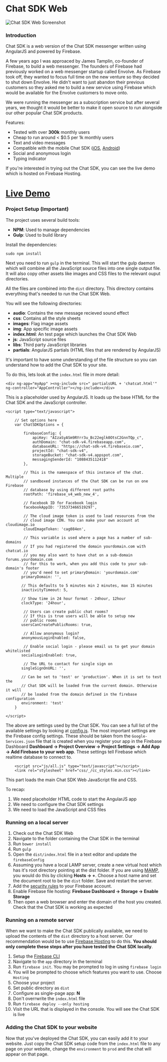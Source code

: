 # Chat SDK Web

![Chat SDK Web Screenshot](https://raw.githubusercontent.com/chat-sdk/chat-sdk-web/chat_sdk_web/screenshot.png)

### Introduction

Chat SDK is a web version of the Chat SDK messenger written using AngularJS and powered by Firebase. 

A few years ago I was approaced by James Tamplin, co-founder of Firebase, to build a web messenger. The founders of Firebase had previously worked on a web messenger startup called Envolve. As Firebase took off, they wanted to focus full time on the new venture so they decided to shut down Envolve. He didn't want to just abandon their previous customers so they asked me to build a new service using Firebase which would be available for the Envolve customers to move onto. 

We were running the messenger as a subscription service but after several years, we thought it would be better to make it open source to run alongside our other popular Chat SDK products. 

Features:

- Tested with over **300k** monthly users
- Cheap to run around < $0.5 per 1k monthly users
- Text and video messages
- Compatible with the mobile Chat SDK ([iOS](https://github.com/chat-sdk/chat-sdk-ios), [Android](https://github.com/chat-sdk/chat-sdk-android))
- Social and anonymous login
- Typing indicator

If you're interested in trying out the Chat SDK, you can see the live demo which is hosted on Firebase Hosting. 

# [Live Demo](https://chat-sdk-v4.firebaseapp.com/)

### Project Setup (Important)

The project uses several build tools:

- **NPM**: Used to manage dependencies
- **Gulp**: Used to build library

Install the dependencies:

```
sudo npm install
```

Next you need to run `gulp` in the terminal. This will start the gulp daemon which will combine all the JavaScript source files into one single output file. It will also copy other assets like images and CSS files to the relevant ouput directories. 

All the files are combined into the `dist` directory. This directory contains everything that's needed to run the Chat SDK Web. 

You will see the following directories:

- **audio**: Contains the new message recieved sound effect
- **css**: Contains all the style sheets
- **images**: Flag image assets
- **img**: App specific image assets
- **index.html**: An test page which launches the Chat SDK Web
- **js**: JavaScript source files
- **libs**: Third party JavaScript libraries
- **partials**: AngularJS partials (HTML files that are rendered by AngularJS)

It's important to have some understanding of the file structure so you can understand how to add the Chat SDK to your site.

To do this, lets look at the `index.html` file in more detail:

```
<div ng-app="myApp" ><ng-include src=" partialsURL + 'chatcat.html'" ng-controller="AppController"></ng-include></div>
```

This is a placeholder used by AngularJS. It loads up the base HTML for the Chat SDK and the JavaScript controller. 

```
<script type="text/javascript">

    // Set options here
    var ChatSDKOptions = {

		firebaseConfig: {
			apiKey: "AIzaSyASm9RYrr3u_Bc22eglk0OtsC2GnnTQp_c",
			authDomain: "chat-sdk-v4.firebaseapp.com",
			databaseURL: "https://chat-sdk-v4.firebaseio.com",
			projectId: "chat-sdk-v4",
			storageBucket: "chat-sdk-v4.appspot.com",
			messagingSenderId: "1088435112418"
		},
		
		// This is the namespace of this instance of the chat. Multiple
		// sandboxed instances of the Chat SDK can be run on one Firebase
		// database by using different root paths
		rootPath: 'firebase_v4_web_new_4',
		
		// Facebook ID for Facebook login
		facebookAppID: '735373466519297',
		
		// The cloud image token is used to load resources from the 
		// cloud image CDN. You can make your own account at cloudimage.io
		cloudImageToken: 'cag084en',

      	// This variable is used where a page has a number of sub-domains
		// If you had registered the domain yourdomain.com with chatcat.io
		// you may also want to have chat on a sub-domain forums.yourdomain.com
		// for this to work, when you add this code to your sub-domain's footer
		// you'd need to set primaryDomain: 'yourdomain.com'
       primaryDomain: '',

       // This defaults to 5 minutes min 2 minutes, max 15 minutes
       inactivityTimeout: 5,

       // Show time in 24 hour format - 24hour, 12hour
       clockType: '24hour',

		// Users can create public chat rooms?
		// If this is true users will be able to setup new
		// public rooms
       usersCanCreatePublicRooms: true,

		// Allow anonymous login?
       anonymousLoginEnabled: false,

		// Enable social login - please email us to get your domain whitelisted
       socialLoginEnabled: true,

		// The URL to contact for single sign on
       singleSignOnURL: '',
        
       // Can be set to 'test' or 'production'. When it is set to test the 
       // Chat SDK will be loaded from the current domain. Otherwise it will
       // be loaded from the domain defined in the firebase configuration
       environment: 'test'
    }

</script>
```

The above are settings used by the Chat SDK. You can see a full list of the available settings by looking at [config.js](https://github.com/chat-sdk/chat-sdk-web/blob/chat_sdk_web/app/js/config.js). The most important settings are the Firebase config settings. These should be taken from the `Google-Services.json` file that is created when you register your app in the Firebase Dashboard **Dashboard -> Project Overview -> Project Settings -> Add App -> Add Firebase to your web app**. These settings tell Firebase which realtime database to connect to. 

```
    <script src="js/all.js" type="text/javascript"></script>
	<link rel="stylesheet" href="css/_/cc_styles.min.css"></link>
```

This part loads the main Chat SDK Web JavaScript file and CSS. 

To recap:

1. We need placeholder HTML code to start the AngularJS app
2. We need to configure the Chat SDK settings
3. We need to load the JavaScript and CSS files

### Running on a local server 

1. Check out the Chat SDK Web
2. Navigate to the folder containing the Chat SDK in the terminal
3. Run `bower install`
4. Run `gulp`
5. Open the `dist/index.html` file in a text editor and update the `firebaseConfig`
6. Assuming you have a local LAMP server, create a new virtual host which has it's root directory pointing at the dist folder. If you are using [MAMP](https://www.mamp.info/en/), you would do this by clicking **Hosts -> +**. Choose a host name and set the document root to be the `dist` folder. Save and restart the server. 
7. Add the [security rules](https://github.com/chat-sdk/chat-sdk-ios/blob/master/rules.json) to your Firebase account. 
8. Enable Firebase file hosting: **Firebase Dashboard -> Storage -> Enable Storage**
9. Then open a web browser and enter the domain of the host you created. Check that the Chat SDK is working as expected

### Running on a remote server

When we want to make the Chat SDK publically available, we need to upload the contents of the `dist` directory to a host server. Our recommendation would be to use [Firebase Hosting](https://firebase.google.com/docs/hosting/) to do this. **You should only complete these steps after you have tested the Chat SDK locally**. 

1. Setup the [Firebase CLI](https://firebase.google.com/docs/cli/)
2. Navigate to the `app` directory in the terminal
3. Run `firebase init`. You may be prompted to log in using `firebase login`
4. You will be prompted to choose which features you want to use. Choose `Hosting`
5. Choose your project
6. Set public directory as `dist`
7. Configure as single-page app: **N**
8. Don't overrwrite the `index.html` file
9. Run `firebase deploy --only hosting`
10. Visit the URL that is displayed in the console. You will see the Chat SDK is live

### Adding the Chat SDK to your website

Now that you've deployed the Chat SDK, you can easily add it to your website. Just copy the Chat SDK setup code from the `index.html` file to any page on your website, change the `environment` to `prod` and the chat will appear on that page. 



